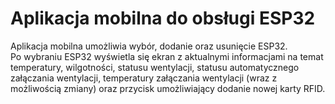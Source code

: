 # Aplikacja mobilna do obsługi ESP32
Aplikacja mobilna umożliwia wybór, dodanie oraz usunięcie ESP32.\
Po wybraniu ESP32 wyświetla się ekran z aktualnymi informacjami na temat temperatury, wilgotności, statusu wentylacji, statusu automatycznego załączania wentylacji, temperatury załączania wentylacji (wraz z możliwością zmiany) oraz przycisk umożliwiający dodanie nowej karty RFID. 
